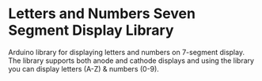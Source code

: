 # Letters and Numbers Seven Segment Display Library
 Arduino library for displaying letters and numbers on 7-segment display. The library supports both anode and cathode displays and using the library you can display letters (A-Z) & numbers (0-9).
